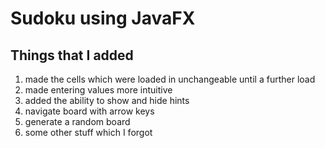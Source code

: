 # Sudoku using JavaFX

## Things that I added
1. made the cells which were loaded in unchangeable until a further load
2. made entering values more intuitive
3. added the ability to show and hide hints
4. navigate board with arrow keys
5. generate a random board
6. some other stuff which I forgot
